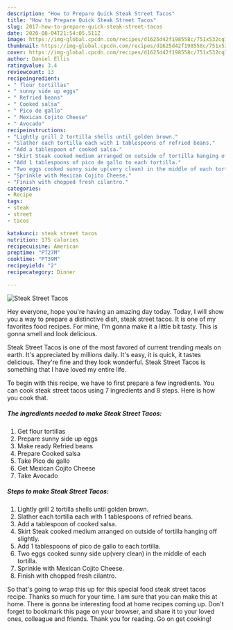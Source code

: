 ```yaml
---
description: "How to Prepare Quick Steak Street Tacos"
title: "How to Prepare Quick Steak Street Tacos"
slug: 2017-how-to-prepare-quick-steak-street-tacos
date: 2020-08-04T21:54:05.511Z
image: https://img-global.cpcdn.com/recipes/d1625d42f198558c/751x532cq70/steak-street-tacos-recipe-main-photo.jpg
thumbnail: https://img-global.cpcdn.com/recipes/d1625d42f198558c/751x532cq70/steak-street-tacos-recipe-main-photo.jpg
cover: https://img-global.cpcdn.com/recipes/d1625d42f198558c/751x532cq70/steak-street-tacos-recipe-main-photo.jpg
author: Daniel Ellis
ratingvalue: 3.4
reviewcount: 13
recipeingredient:
- " flour tortillas"
- " sunny side up eggs"
- " Refried beans"
- " Cooked salsa"
- " Pico de gallo"
- " Mexican Cojito Cheese"
- " Avocado"
recipeinstructions:
- "Lightly grill 2 tortilla shells until golden brown."
- "Slather each tortilla each with 1 tablespoons of refried beans."
- "Add a tablespoon of cooked salsa."
- "Skirt Steak cooked medium arranged on outside of tortilla hanging off slightly."
- "Add 1 tablespoons of pico de gallo to each tortilla."
- "Two eggs cooked sunny side up(very clean) in the middle of each tortilla."
- "Sprinkle with Mexican Cojito Cheese."
- "Finish with chopped fresh cilantro."
categories:
- Recipe
tags:
- steak
- street
- tacos

katakunci: steak street tacos 
nutrition: 175 calories
recipecuisine: American
preptime: "PT27M"
cooktime: "PT39M"
recipeyield: "2"
recipecategory: Dinner

---
```



![Steak Street Tacos](https://img-global.cpcdn.com/recipes/d1625d42f198558c/751x532cq70/steak-street-tacos-recipe-main-photo.jpg)

Hey everyone, hope you're having an amazing day today. Today, I will show you a way to prepare a distinctive dish, steak street tacos. It is one of my favorites food recipes. For mine, I'm gonna make it a little bit tasty. This is gonna smell and look delicious.



Steak Street Tacos is one of the most favored of current trending meals on earth. It's appreciated by millions daily. It's easy, it is quick, it tastes delicious. They're fine and they look wonderful. Steak Street Tacos is something that I have loved my entire life.


To begin with this recipe, we have to first prepare a few ingredients. You can cook steak street tacos using 7 ingredients and 8 steps. Here is how you cook that.

<!--inarticleads1-->

##### The ingredients needed to make Steak Street Tacos:

1. Get  flour tortillas
1. Prepare  sunny side up eggs
1. Make ready  Refried beans
1. Prepare  Cooked salsa
1. Take  Pico de gallo
1. Get  Mexican Cojito Cheese
1. Take  Avocado




<!--inarticleads2-->

##### Steps to make Steak Street Tacos:

1. Lightly grill 2 tortilla shells until golden brown.
1. Slather each tortilla each with 1 tablespoons of refried beans.
1. Add a tablespoon of cooked salsa.
1. Skirt Steak cooked medium arranged on outside of tortilla hanging off slightly.
1. Add 1 tablespoons of pico de gallo to each tortilla.
1. Two eggs cooked sunny side up(very clean) in the middle of each tortilla.
1. Sprinkle with Mexican Cojito Cheese.
1. Finish with chopped fresh cilantro.




So that's going to wrap this up for this special food steak street tacos recipe. Thanks so much for your time. I am sure that you can make this at home. There is gonna be interesting food at home recipes coming up. Don't forget to bookmark this page on your browser, and share it to your loved ones, colleague and friends. Thank you for reading. Go on get cooking!
